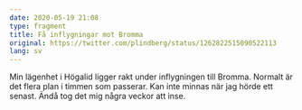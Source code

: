 ```yaml
---
date: 2020-05-19 21:08
type: fragment
title: Få inflygningar mot Bromma
original: https://twitter.com/plindberg/status/1262822515090522113
lang: sv
---
```

Min lägenhet i Högalid ligger rakt under inflygningen till Bromma. Normalt är det flera plan i timmen som passerar. Kan inte minnas när jag hörde ett senast. Ändå tog det mig några veckor att inse.

